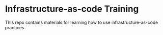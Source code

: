 # Infrastructure-as-code Training

This repo contains materials for learning how to use infrastructure-as-code practices.